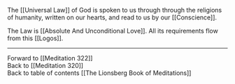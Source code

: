 The [[Universal Law]] of God is spoken to us through through the religions of humanity, written on our hearts, and read to us by our [[Conscience]]. 

The Law is [[Absolute And Unconditional Love]]. All its requirements flow from this [[Logos]]. 

___

Forward to [[Meditation 322]]  
Back to [[Meditation 320]]  
Back to table of contents [[The Lionsberg Book of Meditations]]  